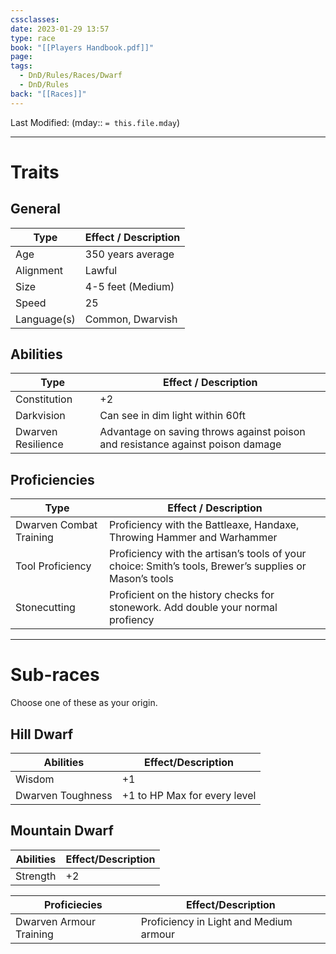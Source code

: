 ```yaml
---
cssclasses: 
date: 2023-01-29 13:57
type: race
book: "[[Players Handbook.pdf]]"
page: 
tags:
  - DnD/Rules/Races/Dwarf
  - DnD/Rules
back: "[[Races]]"
---
```

Last Modified: (mday:: `= this.file.mday`)

---
# Traits
## General
| Type      | Effect / Description |
| ------------ | ------------------ |
| Age          | 350 years average  |
| Alignment    | Lawful             |
| Size         | 4-5 feet (Medium)  |
| Speed        | 25                 |
| Language(s)    | Common, Dwarvish                   |
## Abilities
| Type          | Effect / Description                                                             |
| ------------------ | ------------------------------------------------------------------------------ |
| Constitution       | +2                                                                             |
| Darkvision         | Can see in dim light within 60ft                                               |
| Dwarven Resilience | Advantage on saving throws against poison and resistance against poison damage |
## Proficiencies
| Type           | Effect / Description                                                                                     |
| ----------------------- | ------------------------------------------------------------------------------------------------------ |
| Dwarven Combat Training | Proficiency with the Battleaxe, Handaxe, Throwing Hammer and Warhammer                                 |
| Tool Proficiency        | Proficiency with the artisan’s tools of your choice: Smith’s tools, Brewer’s supplies or Mason’s tools |
| Stonecutting            | Proficient on the history checks for stonework. Add double your normal profiency                       |

---
# Sub-races
Choose one of these as your origin.
## Hill Dwarf
| Abilities         | Effect/Description |
| ----------------- | ------------------ |
| Wisdom            | +1                 |
| Dwarven Toughness | +1 to HP Max for every level                   |

## Mountain Dwarf
| Abilities | Effect/Description |
| --------- | ------------------ |
| Strength  | +2                 |

| Proficiecies            | Effect/Description                     |
| ----------------------- | -------------------------------------- |
| Dwarven Armour Training | Proficiency in Light and Medium armour |

